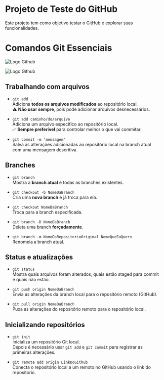 # Projeto de Teste do GitHub

Este projeto tem como objetivo testar o GitHub e explorar suas funcionalidades.

# Comandos Git Essenciais

![Logo Github](https://upload.wikimedia.org/wikipedia/commons/thumb/c/c2/GitHub_Invertocat_Logo.svg/1200px-GitHub_Invertocat_Logo.svg.png)

<img src="https://upload.wikimedia.org/wikipedia/commons/thumb/c/c2/GitHub_Invertocat_Logo.svg/1200px-GitHub_Invertocat_Logo.svg.png" alt='Logo Github' widght="200"/>

## Trabalhando com arquivos

- `git add .`  
  Adiciona **todos os arquivos modificados** ao repositório local.  
  ⚠️ **Não usar sempre**, pois pode adicionar arquivos desnecessários.

- `git add caminho/do/arquivo`  
  Adiciona um arquivo específico ao repositório local.  
  ✅ **Sempre preferível** para controlar melhor o que vai commitar.

- `git commit -m 'mensagem'`  
  Salva as alterações adicionadas ao repositório local na branch atual com uma mensagem descritiva.

## Branches

- `git branch`  
  Mostra a **branch atual** e todas as branches existentes.

- `git checkout -b NomeDaBranch`  
  Cria uma **nova branch** e já troca para ela.

- `git checkout NomeDaBranch`  
  Troca para a branch especificada.

- `git branch -D NomeDaBranch`  
  Deleta uma branch **forçadamente**.

- `git branch -m NomeDoRepositorioOriginal NomeQueEuQuero`  
  Renomeia a branch atual.

## Status e atualizações

- `git status`  
  Mostra quais arquivos foram alterados, quais estão staged para commit e quais não estão.

- `git push origin NomeDaBranch`  
  Envia as alterações da branch local para o repositório remoto (GitHub).

- `git pull origin NomeDaBranch`  
  Puxa as alterações do repositório remoto para o repositório local.

## Inicializando repositórios

- `git init`  
  Inicializa um repositório Git local.  
  Depois é necessário usar `git add` e `git commit` para registrar as primeiras alterações.

- `git remote add origin LinkDoGithub`  
  Conecta o repositório local a um remoto no GitHub usando o link do repositório.
